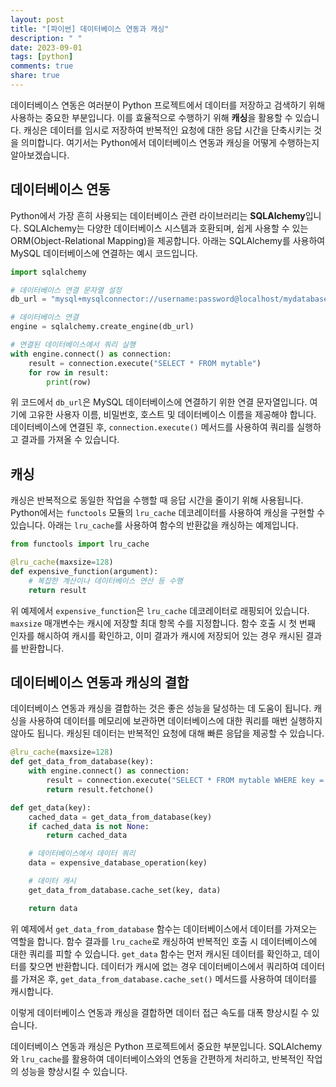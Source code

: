 ```yaml
---
layout: post
title: "[파이썬] 데이터베이스 연동과 캐싱"
description: " "
date: 2023-09-01
tags: [python]
comments: true
share: true
---
```


데이터베이스 연동은 여러분이 Python 프로젝트에서 데이터를 저장하고 검색하기 위해 사용하는 중요한 부분입니다. 이를 효율적으로 수행하기 위해 **캐싱**을 활용할 수 있습니다. 캐싱은 데이터를 임시로 저장하여 반복적인 요청에 대한 응답 시간을 단축시키는 것을 의미합니다. 여기서는 Python에서 데이터베이스 연동과 캐싱을 어떻게 수행하는지 알아보겠습니다.

## 데이터베이스 연동

Python에서 가장 흔히 사용되는 데이터베이스 관련 라이브러리는 **SQLAlchemy**입니다. SQLAlchemy는 다양한 데이터베이스 시스템과 호환되며, 쉽게 사용할 수 있는 ORM(Object-Relational Mapping)을 제공합니다. 아래는 SQLAlchemy를 사용하여 MySQL 데이터베이스에 연결하는 예시 코드입니다.

```python
import sqlalchemy

# 데이터베이스 연결 문자열 설정
db_url = "mysql+mysqlconnector://username:password@localhost/mydatabase"

# 데이터베이스 연결
engine = sqlalchemy.create_engine(db_url)

# 연결된 데이터베이스에서 쿼리 실행
with engine.connect() as connection:
    result = connection.execute("SELECT * FROM mytable")
    for row in result:
        print(row)
```

위 코드에서 `db_url`은 MySQL 데이터베이스에 연결하기 위한 연결 문자열입니다. 여기에 고유한 사용자 이름, 비밀번호, 호스트 및 데이터베이스 이름을 제공해야 합니다. 데이터베이스에 연결된 후, `connection.execute()` 메서드를 사용하여 쿼리를 실행하고 결과를 가져올 수 있습니다.

## 캐싱

캐싱은 반복적으로 동일한 작업을 수행할 때 응답 시간을 줄이기 위해 사용됩니다. Python에서는 `functools` 모듈의 `lru_cache` 데코레이터를 사용하여 캐싱을 구현할 수 있습니다. 아래는 `lru_cache`를 사용하여 함수의 반환값을 캐싱하는 예제입니다.

```python
from functools import lru_cache

@lru_cache(maxsize=128)
def expensive_function(argument):
    # 복잡한 계산이나 데이터베이스 연산 등 수행
    return result
```

위 예제에서 `expensive_function`은 `lru_cache` 데코레이터로 래핑되어 있습니다. `maxsize` 매개변수는 캐시에 저장할 최대 항목 수를 지정합니다. 함수 호출 시 첫 번째 인자를 해시하여 캐시를 확인하고, 이미 결과가 캐시에 저장되어 있는 경우 캐시된 결과를 반환합니다.

## 데이터베이스 연동과 캐싱의 결합

데이터베이스 연동과 캐싱을 결합하는 것은 좋은 성능을 달성하는 데 도움이 됩니다. 캐싱을 사용하여 데이터를 메모리에 보관하면 데이터베이스에 대한 쿼리를 매번 실행하지 않아도 됩니다. 캐싱된 데이터는 반복적인 요청에 대해 빠른 응답을 제공할 수 있습니다.

```python
@lru_cache(maxsize=128)
def get_data_from_database(key):
    with engine.connect() as connection:
        result = connection.execute("SELECT * FROM mytable WHERE key = ?", key)
        return result.fetchone()

def get_data(key):
    cached_data = get_data_from_database(key)
    if cached_data is not None:
        return cached_data

    # 데이터베이스에서 데이터 쿼리
    data = expensive_database_operation(key)

    # 데이터 캐시
    get_data_from_database.cache_set(key, data)

    return data
```

위 예제에서 `get_data_from_database` 함수는 데이터베이스에서 데이터를 가져오는 역할을 합니다. 함수 결과를 `lru_cache`로 캐싱하여 반복적인 호출 시 데이터베이스에 대한 쿼리를 피할 수 있습니다. `get_data` 함수는 먼저 캐시된 데이터를 확인하고, 데이터를 찾으면 반환합니다. 데이터가 캐시에 없는 경우 데이터베이스에서 쿼리하여 데이터를 가져온 후, `get_data_from_database.cache_set()` 메서드를 사용하여 데이터를 캐시합니다.

이렇게 데이터베이스 연동과 캐싱을 결합하면 데이터 접근 속도를 대폭 향상시킬 수 있습니다.

데이터베이스 연동과 캐싱은 Python 프로젝트에서 중요한 부분입니다. SQLAlchemy와 `lru_cache`를 활용하여 데이터베이스와의 연동을 간편하게 처리하고, 반복적인 작업의 성능을 향상시킬 수 있습니다.